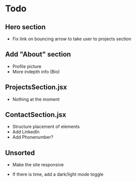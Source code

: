 # Todo

## Hero section

- Fix link on bouncing arrow to take user to projects section

## Add "About" section

- Profile picture
- More indepth info (Bio)

## ProjectsSection.jsx

- Nothing at the moment

## ContactSection.jsx

- Structure placement of elements
- Add LinkedIn
- Add Phonenumber?

## Unsorted

- Make the site responsive

- If there is time, add a dark/light mode toggle
